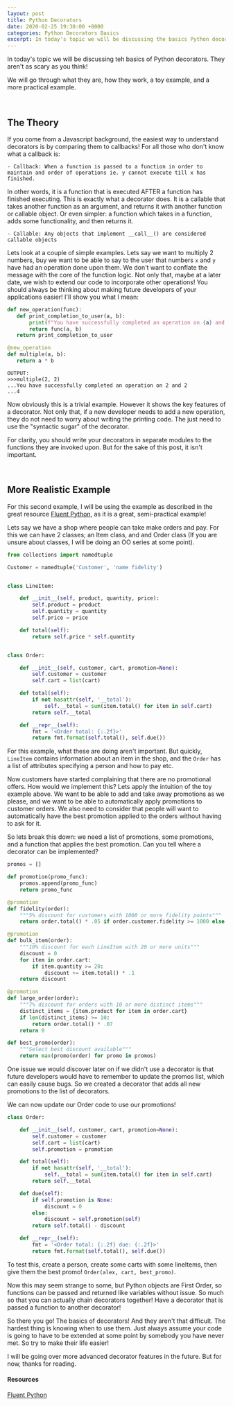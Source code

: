 ```yaml
---
layout: post
title: Python Decorators
date: 2020-02-25 19:30:00 +0000
categories: Python Decorators Basics
excerpt: In today's topic we will be discussing the basics Python decorators. They aren't as scary as you think!
---
```

In today's topic we will be discussing teh basics of Python decorators. They aren't as scary as you think!

We will go through what they are, how they work, a toy example, and a more practical example.

<br>

## The Theory
If you come from a Javascript background, the easiest way to understand decorators is by comparing them to callbacks! For all those who don't know what a callback is:

    - Callback: When a function is passed to a function in order to maintain and order of operations ie. y cannot execute till x has finished.

In other words, it is a function that is executed AFTER a function has finished executing. This is exactly what a decorator does. It is a callable that takes another function as an argument, and returns it with another function or callable object. Or even simpler: a function which takes in a function, adds some functionality, and then returns it.

    - Callable: Any objects that implement __call__() are considered callable objects


 Lets look at a couple of simple examples. Lets say we want to multiply 2 numbers, buy we want to be able to say to the user that numbers `x` and `y` have had an operation done upon them. We don't want to conflate the message with the core of the function logic. Not only that, maybe at a later date, we wish to extend our code to incorporate other operations! You should always be thinking about making future developers of your applications easier! I'll show you what I mean:

 ```python
def new_operation(func):
    def print_completion_to_user(a, b):
        print(f"You have successfully completed an operation on {a} and {b}")
        return func(a, b)
    return print_completion_to_user

@new_operation
def multiple(a, b):
    return a * b
 ```

    OUTPUT:
    >>>multiple(2, 2)
    ...You have successfully completed an operation on 2 and 2
    ...4

Now obviously this is a trivial example. However it shows the key features of a decorator. Not only that, if a new developer needs to add a new operation, they do not need to worry about writing the printing code. The just need to use the "syntactic sugar" of the decorator.

For clarity, you should write your decorators in separate modules to the functions they are invoked upon. But for the sake of this post, it isn't important.

<br>

## More Realistic Example
For this second example, I will be using the example as described in the great resource [Fluent Python](http://shop.oreilly.com/product/0636920032519.do), as it is a great, semi-practical example!

Lets say we have a shop where people can take make orders and pay. For this we can have 2 classes; an Item class, and and Order class (If you are unsure about classes, I will be doing an OO series at some point).

```python
from collections import namedtuple

Customer = namedtuple('Customer', 'name fidelity')


class LineItem:

    def __init__(self, product, quantity, price):
        self.product = product
        self.quantity = quantity
        self.price = price

    def total(self):
        return self.price * self.quantity


class Order:

    def __init__(self, customer, cart, promotion=None):
        self.customer = customer
        self.cart = list(cart)

    def total(self):
        if not hasattr(self, '__total'):
            self.__total = sum(item.total() for item in self.cart)
        return self.__total

    def __repr__(self):
        fmt = '<Order total: {:.2f}>'
        return fmt.format(self.total(), self.due())
```

For this example, what these are doing aren't important. But quickly, `LineItem` contains information about an item in the shop, and the `Order` has a list of attributes specifying a person and how to pay etc.

Now customers have started complaining that there are no promotional offers. How would we implement this? Lets apply the intuition of the toy example above. We want to be able to add and take away promotions as we please, and we want to be able to automatically apply promotions to customer orders. We also need to consider that people will want to automatically have the best promotion applied to the orders without having to ask for it.

So lets break this down: we need a list of promotions, some promotions, and a function that applies the best promotion. Can you tell where a decorator can be implemented?

```python
promos = []

def promotion(promo_func):
    promos.append(promo_func)
    return promo_func

@promotion
def fidelity(order):
    """5% discount for customers with 1000 or more fidelity points"""
    return order.total() * .05 if order.customer.fidelity >= 1000 else 0

@promotion
def bulk_item(order):
    """10% discount for each LineItem with 20 or more units"""
    discount = 0
    for item in order.cart:
        if item.quantity >= 20:
            discount += item.total() * .1
    return discount

@promotion
def large_order(order):
    """7% discount for orders with 10 or more distinct items"""
    distinct_items = {item.product for item in order.cart}
    if len(distinct_items) >= 10:
        return order.total() * .07
    return 0

def best_promo(order):
    """Select best discount available"""
    return max(promo(order) for promo in promos)
```

One issue we would discover later on if we didn't use a decorator is that future developers would have to remember to update the promos list, which can easily cause bugs. So we created a decorator that adds all new promotions to the list of decorators.

We can now update our Order code to use our promotions!

```python
class Order:

    def __init__(self, customer, cart, promotion=None):
        self.customer = customer
        self.cart = list(cart)
        self.promotion = promotion

    def total(self):
        if not hasattr(self, '__total'):
            self.__total = sum(item.total() for item in self.cart)
        return self.__total

    def due(self):
        if self.promotion is None:
            discount = 0
        else:
            discount = self.promotion(self)
        return self.total() - discount

    def __repr__(self):
        fmt = '<Order total: {:.2f} due: {:.2f}>'
        return fmt.format(self.total(), self.due())
```

To test this, create a person, create some carts with some lineItems, then give them the best promo! `Order(alex, cart, best_promo)`.

Now this may seem strange to some, but Python objects are First Order, so functions can be passed and returned like variables without issue. So much so that you can actually chain decorators together! Have a decorator that is passed a function to another decorator!

So there you go! The basics of decorators! And they aren't that difficult. The hardest thing is knowing when to use them. Just always assume your code is going to have to be extended at some point by somebody you have never met. So try to make their life easier!

I will be going over more advanced decorator features in the future. But for now, thanks for reading.


#### Resources
[Fluent Python](http://shop.oreilly.com/product/0636920032519.do)
